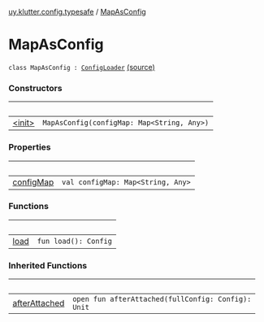 [uy.klutter.config.typesafe](../index.md) / [MapAsConfig](.)


# MapAsConfig
<code>class MapAsConfig : [ConfigLoader](../-config-loader/index.md)</code> [(source)](https://github.com/kohesive/klutter/blob/master/config-typesafe-jdk6/src/main/kotlin/uy/klutter/config/typesafe/ConfigLoading.kt#L156)<br/>


### Constructors

|&nbsp;|&nbsp;|
|---|---|
| [&lt;init&gt;](-init-.md) | <code>MapAsConfig(configMap: Map<String, Any>)</code><br/> |

### Properties

|&nbsp;|&nbsp;|
|---|---|
| [configMap](config-map.md) | <code>val configMap: Map<String, Any></code><br/> |

### Functions

|&nbsp;|&nbsp;|
|---|---|
| [load](load.md) | <code>fun load(): Config</code><br/> |

### Inherited Functions

|&nbsp;|&nbsp;|
|---|---|
| [afterAttached](../-config-loader/after-attached.md) | <code>open fun afterAttached(fullConfig: Config): Unit</code><br/> |
